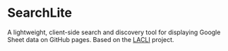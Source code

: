 # SearchLite
A lightweight, client-side search and discovery tool for displaying Google Sheet data on GitHub pages. Based on the [LACLI](lacli.info) project.
